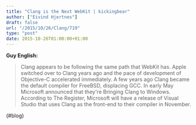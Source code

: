 ```yaml
---
title: "Clang is the Next WebKit | kickingbear"
author: ["Eivind Hjertnes"]
draft: false
url: "/2015/10/26/Clang/719"
type: "post"
date: 2015-10-26T01:00:00+01:00
---
```


**Guy English:**

> Clang appears to be following the same path that WebKit has. Apple
> switched over to Clang years ago and the pace of development of
> Objective-C accelerated immediately. A few years ago Clang became the
> default compiler for FreeBSD, displacing GCC. In early May Microsoft
> announced that they're Bringing Clang to Windows. According to The
> Register, Microsoft will have a release of Visual Studio that uses
> Clang as the front-end to their compiler in November.

(#blog)
